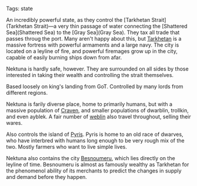 Tags: state

An incredibly powerful state, as they control the [Tarkhetan Strait](Tarkhetan Strait)—a very thin passage of water connecting the [Shattered Sea](Shattered Sea) to the [Gray Sea](Gray Sea). They tax all trade that passes throug the port. Many aren't happy about this, but [Tarkhetan](Tarkhetan) is a massive fortress with powerful armaments and a large navy. The city is located on a leyline of fire, and powerful firemages grow up in the city, capable of easily burning ships down from afar.

Nektuna is hardly safe, however. They are surrounded on all sides by those interested in taking their wealth and controlling the strait themselves. 

Based loosely on king's landing from GoT. Controlled by many lords from different regions.

Nektuna is farily diverse place, home to primarily humans, but with a massive population of [Craven](Craven), and smaller populations of dwarblin, trollkin, and even ayblek. A fair number of [weblin](Weblin) also travel throughout, selling their wares.

Also controls the island of [Pyris](Pyris). Pyris is home to an old race of dwarves, who have interbred with humans long enough to be very rough mix of the two. Mostly farmers who want to live simple lives. 

Nektuna also contains the city [Besnoumeru](Besnoumeru), which lies directly on the leyline of time. Besnoumeru is almost as famously wealthy as Tarkhetan for the phenomenol ability of its merchants to predict the changes in supply and demand before they happen.